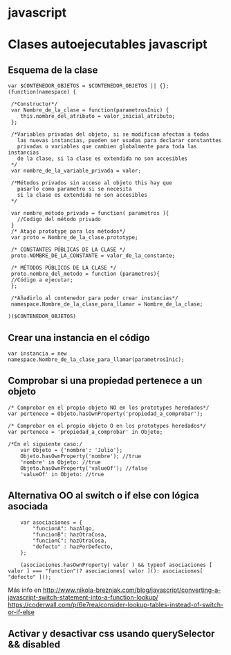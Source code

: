 javascript
==========
# Clases autoejecutables javascript

## Esquema de la clase 
    var $CONTENEDOR_OBJETOS = $CONTENEDOR_OBJETOS || {};
    (function(namespace) {

     /*Constructor*/
     var Nombre_de_la_clase = function(parametrosInic) {
        this.nombre_del_atributo = valor_inicial_atributo;
     };

     /*Variables privadas del objeto, si se modifican afectan a todas
       las nuevas instancias, pueden ser usadas para declarar constanttes
       privadas o variables que cambien globalmente para toda las instancias
       de la clase, si la clase es extendida no son accesibles
     */
     var nombre_de_la_variable_privada = valor;

     /*Métodos privados sin acceso al objeto this hay que 
       pasarlo como parametro si se necesita
       si la clase es extendida no son accesibles
     */

     var nombre_metodo_privado = function( parametros ){
       //Codigo del método privado
     }
     /* Atajo prototype para los métodos*/
     var proto = Nombre_de_la_clase.prototype;

     /* CONSTANTES PÚBLICAS DE LA CLASE */
     proto.NOMBRE_DE_LA_CONSTANTE = valor_de_la_constante;

     /* MÉTODOS PÚBLICOS DE LA CLASE */
     proto.nombre_del_metodo = function (parametros){
     //Código a ejecutar;
     };

     /*Añadirlo al contenedor para poder crear instancias*/
     namespace.Nombre_de_la_clase_para_llamar = Nombre_de_la_clase;

    )($CONTENEDOR_OBJETOS)

## Crear una instancia en el código
    var instancia = new namespace.Nombre_de_la_clase_para_llamar(parametrosInic);
    
## Comprobar si una propiedad pertenece a un objeto
    /* Comprobar en el propio objeto NO en los prototypes heredados*/
    var pertenece = Objeto.hasOwnProperty('propiedad_a_comprobar');
    
    /* Comprobar en el propio objeto O en los prototypes heredados*/
    var pertenece = 'propiedad_a_comprobar' in Objeto;
    
    /*En el siguiente caso:/
        var Objeto = {'nombre': 'Julio'};
        Objeto.hasOwnProperty('nombre'); //true
        'nombre' in Objeto: //true
        Objeto.hasOwnProperty('valueOf'); //false
        'valueOf' in Objeto: //true
        
##  Alternativa OO al switch o if else con lógica asociada
        var asociaciones = {
            "funcionA": hazAlgo,
            "funcionB": hazOtraCosa,
            "funcionC": hazOtraCosa,
            "defecto" : hazPorDefecto,
        };

        (asociaciones.hasOwnProperty( valor ) && typeof asociaciones [ valor ] === "function")? asociaciones[ valor ](): asociaciones[ "defecto" ]();

Más info en 
http://www.nikola-breznjak.com/blog/javascript/converting-a-javascript-switch-statement-into-a-function-lookup/
https://coderwall.com/p/6e7rea/consider-lookup-tables-instead-of-switch-or-if-else

##  Activar y desactivar css usando querySelector && disabled

